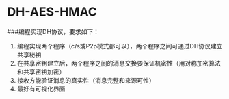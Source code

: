 # DH-AES-HMAC
###编程实现DH协议，要求如下：
1. 编程实现两个程序（c/s或P2p模式都可以），两个程序之间可通过DH协议建立共享秘钥
2. 在共享密钥建立后，两个程序之间的消息交换要保证机密性（用对称加密算法和共享密钥加密）
3. 接收方能验证消息的真实性（消息完整和来源可性）
4. 最好有可视化界面
